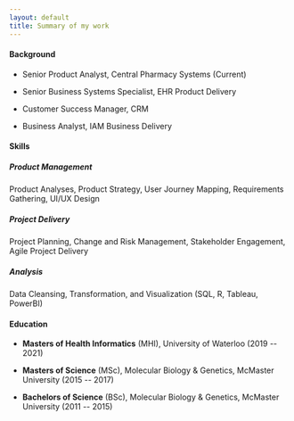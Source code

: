 ```yaml
---
layout: default
title: Summary of my work
---
```


#### Background

-   Senior Product Analyst, Central Pharmacy Systems (Current)

-   Senior Business Systems Specialist, EHR Product Delivery

-   Customer Success Manager, CRM

-   Business Analyst, IAM Business Delivery

#### Skills

##### Product Management

Product Analyses, Product Strategy, User Journey Mapping, Requirements Gathering, UI/UX Design

##### Project Delivery

Project Planning, Change and Risk Management, Stakeholder Engagement, Agile Project Delivery

##### Analysis

Data Cleansing, Transformation, and Visualization (SQL, R, Tableau, PowerBI)

#### Education

-   **Masters of Health Informatics** (MHI), University of Waterloo (2019 -- 2021)

-   **Masters of Science** (MSc), Molecular Biology & Genetics, McMaster University (2015 -- 2017)

-   **Bachelors of Science** (BSc), Molecular Biology & Genetics, McMaster University (2011 -- 2015)

